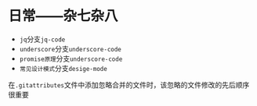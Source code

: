 # 日常——杂七杂八

- `jq`分支`jq-code`
- `underscore`分支`underscore-code`
- `promise原理`分支`underscore-code`
- `常见设计模式`分支`desige-mode`

在`.gitattributes`文件中添加忽略合并的文件时，该忽略的文件修改的先后顺序很重要
